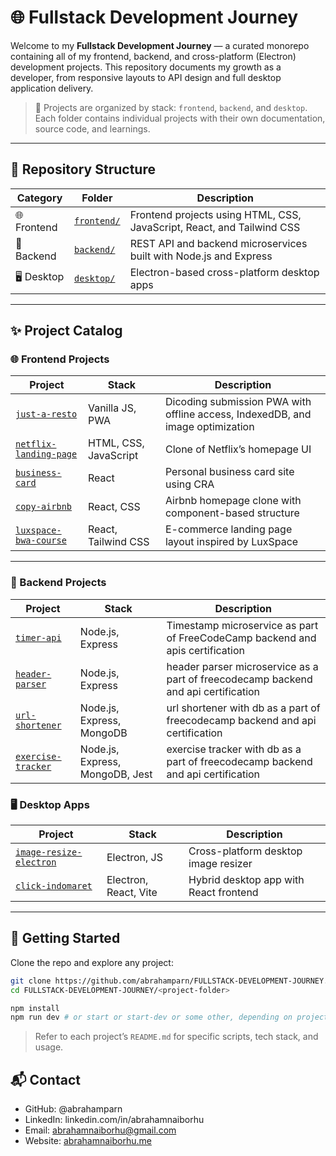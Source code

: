 # 🌐 Fullstack Development Journey

Welcome to my **Fullstack Development Journey** — a curated monorepo containing all of my frontend, backend, and cross-platform (Electron) development projects. This repository documents my growth as a developer, from responsive layouts to API design and full desktop application delivery.

> 🧠 Projects are organized by stack: `frontend`, `backend`, and `desktop`. Each folder contains individual projects with their own documentation, source code, and learnings.

---

## 📁 Repository Structure

| Category    | Folder                    | Description                                                            |
| ----------- | ------------------------- | ---------------------------------------------------------------------- |
| 🌐 Frontend | [`frontend/`](./frontend) | Frontend projects using HTML, CSS, JavaScript, React, and Tailwind CSS |
| 🔧 Backend  | [`backend/`](./backend)   | REST API and backend microservices built with Node.js and Express      |
| 🖥️ Desktop  | [`desktop/`](./desktop)   | Electron-based cross-platform desktop apps                             |

---

## ✨ Project Catalog

### 🌐 Frontend Projects

| Project                                                   | Stack                 | Description                                                                    |
| --------------------------------------------------------- | --------------------- | ------------------------------------------------------------------------------ |
| [`just-a-resto`](./frontend/just-a-resto)                 | Vanilla JS, PWA       | Dicoding submission PWA with offline access, IndexedDB, and image optimization |
| [`netflix-landing-page`](./frontend/netflix-landing-page) | HTML, CSS, JavaScript | Clone of Netflix’s homepage UI                                                 |
| [`business-card`](./frontend/business-card)               | React                 | Personal business card site using CRA                                          |
| [`copy-airbnb`](./frontend/copy-airbnb)                   | React, CSS            | Airbnb homepage clone with component-based structure                           |
| [`luxspace-bwa-course`](./frontend/luxspace-bwa-course)   | React, Tailwind CSS   | E-commerce landing page layout inspired by LuxSpace                            |

---

### 🔧 Backend Projects

| Project                                           | Stack                           | Description                                                                        |
| ------------------------------------------------- | ------------------------------- | ---------------------------------------------------------------------------------- |
| [`timer-api`](./backend/timer-api)                | Node.js, Express                | Timestamp microservice as part of FreeCodeCamp backend and apis certification      |
| [`header-parser`](./backend/header-parser)        | Node.js, Express                | header parser microservice as a part of freecodecamp backend and api certification |
| [`url-shortener`](./backend/url-shortener)        | Node.js, Express, MongoDB       | url shortener with db as a part of freecodecamp backend and api certification      |
| [`exercise-tracker`](./backend/exercise-tracker/) | Node.js, Express, MongoDB, Jest | exercise tracker with db as a part of freecodecamp backend and api certification   |

### 🖥️ Desktop Apps

| Project                                                    | Stack                 | Description                            |
| ---------------------------------------------------------- | --------------------- | -------------------------------------- |
| [`image-resize-electron`](./desktop/image-resize-electron) | Electron, JS          | Cross-platform desktop image resizer   |
| [`click-indomaret`](./desktop/click-indomaret)             | Electron, React, Vite | Hybrid desktop app with React frontend |

---

## 🚀 Getting Started

Clone the repo and explore any project:

```bash
git clone https://github.com/abrahamparn/FULLSTACK-DEVELOPMENT-JOURNEY.git
cd FULLSTACK-DEVELOPMENT-JOURNEY/<project-folder>

npm install
npm run dev # or start or start-dev or some other, depending on project
```

> Refer to each project’s `README.md` for specific scripts, tech stack, and usage.

## 📬 Contact

- GitHub: @abrahamparn
- LinkedIn: linkedin.com/in/abrahamnaiborhu
- Email: abrahamnaiborhu@gmail.com
- Website: [abrahamnaiborhu.me](https://abrahamnaiborhu.me)
